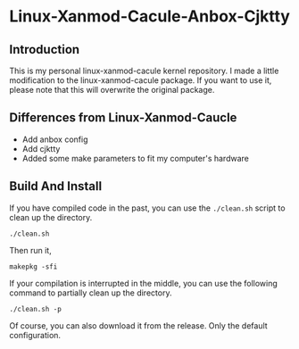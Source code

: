 # Linux-Xanmod-Cacule-Anbox-Cjktty

## Introduction

This is my personal linux-xanmod-cacule kernel repository. I made a little modification to the linux-xanmod-cacule package. If you want to use it, please note that this will overwrite the original package.

## Differences from Linux-Xanmod-Caucle

- Add anbox config
- Add cjktty
- Added some make parameters to fit my computer's hardware

## Build And Install

If you have compiled code in the past, you can use the `./clean.sh` script to clean up the directory.

``` shell
./clean.sh
```

Then run it,

``` shell
makepkg -sfi
```

If your compilation is interrupted in the middle, you can use the following command to partially clean up the directory.

``` shell
./clean.sh -p
```

Of course, you can also download it from the release. Only the default configuration.
